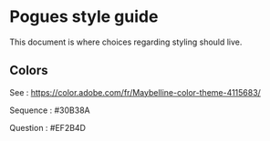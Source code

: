 # Pogues style guide

This document is where choices regarding styling should live.

## Colors

See : https://color.adobe.com/fr/Maybelline-color-theme-4115683/

Sequence : #30B38A

Question : #EF2B4D

